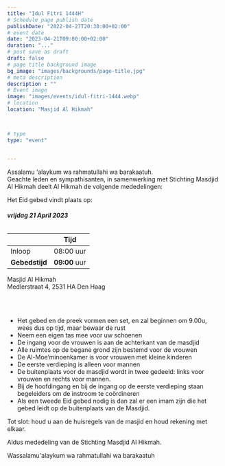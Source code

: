 ```yaml
---
title: "Idul Fitri 1444H"
# Schedule page publish date
publishDate: "2022-04-27T20:30:00+02:00"
# event date
date: "2023-04-21T09:00:00+02:00"
duration: "..."
# post save as draft
draft: false
# page title background image
bg_image: "images/backgrounds/page-title.jpg"
# meta description
description : ""
# Event image
image: "images/events/idul-fitri-1444.webp"
# location
location: "Masjid Al Hikmah"



# type
type: "event"


---
```


Assalamu ‘alaykum wa rahmatullahi wa barakaatuh.<br/>
Geachte leden en sympathisanten, in samenwerking met Stichting Masdjid Al Hikmah deelt Al Hikmah de volgende mededelingen:

Het Eid gebed vindt plaats op: </br>
###### <b> vrijdag 21 April 2023</b> </br>
|  | Tijd |
|---|---|
| Inloop | 08:00 uur |
| **Gebedstijd** | **09:00** uur |

Masjid Al Hikmah </br>
Medlerstraat 4, 2531 HA Den Haag

<br/>
<br/>

* Het gebed en de preek vormen een set, en zal beginnen om 9.00u, wees dus op tijd, maar bewaar de rust
* Neem een eigen tas mee voor uw schoenen
* De ingang voor de vrouwen is aan de achterkant van de masdjid
* Alle ruimtes op de begane grond zijn bestemd voor de vrouwen
* De Al-Moe’minoenkamer is voor vrouwen met kleine kinderen
* De eerste verdieping is alleen voor mannen
* De buitenplaats voor de masdjid wordt in twee gedeeld: links voor vrouwen en rechts voor mannen.
* Bij de hoofdingang en bij de ingang op de eerste verdieping staan begeleiders om de instroom te coördineren
* Als een tweede Eid gebed nodig is dan zal er een imam zijn die het gebed leidt op de buitenplaats van de Masdjid.

Tot slot: houd u aan de huisregels van de masjid en houd rekening met elkaar.

Aldus mededeling van de Stichting Masdjid Al Hikmah.

Wassalamu'alaykum wa rahmatullahi wa barakaatuh